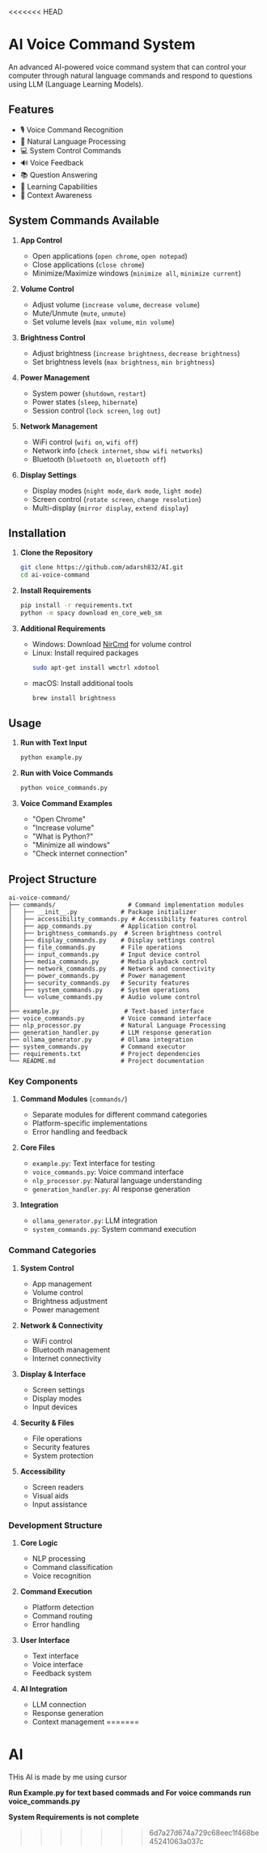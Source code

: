 <<<<<<< HEAD
# AI Voice Command System

An advanced AI-powered voice command system that can control your computer through natural language commands and respond to questions using LLM (Language Learning Models).

## Features

- 🎙️ Voice Command Recognition
- 🤖 Natural Language Processing
- 💻 System Control Commands
- 🔊 Voice Feedback
- 📚 Question Answering
- 🧠 Learning Capabilities
- 🔄 Context Awareness

## System Commands Available

1. **App Control**
   - Open applications (`open chrome`, `open notepad`)
   - Close applications (`close chrome`)
   - Minimize/Maximize windows (`minimize all`, `minimize current`)

2. **Volume Control**
   - Adjust volume (`increase volume`, `decrease volume`)
   - Mute/Unmute (`mute`, `unmute`)
   - Set volume levels (`max volume`, `min volume`)

3. **Brightness Control**
   - Adjust brightness (`increase brightness`, `decrease brightness`)
   - Set brightness levels (`max brightness`, `min brightness`)

4. **Power Management**
   - System power (`shutdown`, `restart`)
   - Power states (`sleep`, `hibernate`)
   - Session control (`lock screen`, `log out`)

5. **Network Management**
   - WiFi control (`wifi on`, `wifi off`)
   - Network info (`check internet`, `show wifi networks`)
   - Bluetooth (`bluetooth on`, `bluetooth off`)

6. **Display Settings**
   - Display modes (`night mode`, `dark mode`, `light mode`)
   - Screen control (`rotate screen`, `change resolution`)
   - Multi-display (`mirror display`, `extend display`)

## Installation

1. **Clone the Repository**
   ```bash
   git clone https://github.com/adarsh832/AI.git
   cd ai-voice-command
   ```

2. **Install Requirements**
   ```bash
   pip install -r requirements.txt
   python -m spacy download en_core_web_sm
   ```

3. **Additional Requirements**
   - Windows: Download [NirCmd](https://www.nirsoft.net/utils/nircmd.html) for volume control
   - Linux: Install required packages
     ```bash
     sudo apt-get install wmctrl xdotool
     ```
   - macOS: Install additional tools
     ```bash
     brew install brightness
     ```

## Usage

1. **Run with Text Input**
   ```bash
   python example.py
   ```

2. **Run with Voice Commands**
   ```bash
   python voice_commands.py
   ```

3. **Voice Command Examples**
   - "Open Chrome"
   - "Increase volume"
   - "What is Python?"
   - "Minimize all windows"
   - "Check internet connection"

## Project Structure

```
ai-voice-command/
├── commands/                    # Command implementation modules
│   ├── __init__.py            # Package initializer
│   ├── accessibility_commands.py # Accessibility features control
│   ├── app_commands.py        # Application control
│   ├── brightness_commands.py  # Screen brightness control
│   ├── display_commands.py    # Display settings control
│   ├── file_commands.py       # File operations
│   ├── input_commands.py      # Input device control
│   ├── media_commands.py      # Media playback control
│   ├── network_commands.py    # Network and connectivity
│   ├── power_commands.py      # Power management
│   ├── security_commands.py   # Security features
│   ├── system_commands.py     # System operations
│   └── volume_commands.py     # Audio volume control
│
├── example.py                  # Text-based interface
├── voice_commands.py          # Voice command interface
├── nlp_processor.py           # Natural Language Processing
├── generation_handler.py      # LLM response generation
├── ollama_generator.py        # Ollama integration
├── system_commands.py         # Command executor
├── requirements.txt           # Project dependencies
└── README.md                  # Project documentation
```

### Key Components

1. **Command Modules** (`commands/`)
   - Separate modules for different command categories
   - Platform-specific implementations
   - Error handling and feedback

2. **Core Files**
   - `example.py`: Text interface for testing
   - `voice_commands.py`: Voice command interface
   - `nlp_processor.py`: Natural language understanding
   - `generation_handler.py`: AI response generation

3. **Integration**
   - `ollama_generator.py`: LLM integration
   - `system_commands.py`: System command execution

### Command Categories

1. **System Control**
   - App management
   - Volume control
   - Brightness adjustment
   - Power management

2. **Network & Connectivity**
   - WiFi control
   - Bluetooth management
   - Internet connectivity

3. **Display & Interface**
   - Screen settings
   - Display modes
   - Input devices

4. **Security & Files**
   - File operations
   - Security features
   - System protection

5. **Accessibility**
   - Screen readers
   - Visual aids
   - Input assistance

### Development Structure

1. **Core Logic**
   - NLP processing
   - Command classification
   - Voice recognition

2. **Command Execution**
   - Platform detection
   - Command routing
   - Error handling

3. **User Interface**
   - Text interface
   - Voice interface
   - Feedback system

4. **AI Integration**
   - LLM connection
   - Response generation
   - Context management
=======
# AI
THis AI is made by me using cursor 


<b> Run Example.py for text based commads and For voice commands run voice_commands.py</b>

<b> System Requirements is not complete </b>
>>>>>>> 6d7a27d674a729c68eec1f468be45241063a037c
